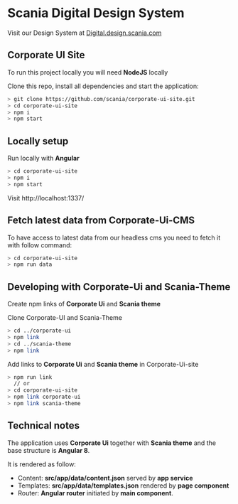 # Scania Digital Design System

Visit our Design System at [Digital.design.scania.com](https://digitaldesign.scania.com/)


## Corporate UI Site
To run this project locally you will need **NodeJS** locally

Clone this repo, install all dependencies and start the application:
```bash
> git clone https://github.com/scania/corporate-ui-site.git
> cd corporate-ui-site
> npm i
> npm start
```

## Locally setup

Run locally with **Angular**
```bash
> cd corporate-ui-site
> npm i
> npm start
```

Visit http://localhost:1337/

## Fetch latest data from Corporate-Ui-CMS

To have access to latest data from our headless cms you need to fetch it with follow command:

```bash
> cd corporate-ui-site
> npm run data
```

## Developing with Corporate-Ui and Scania-Theme

Create npm links of **Corporate Ui** and **Scania theme**

Clone Corporate-UI and Scania-Theme
```bash
> cd ../corporate-ui
> npm link
> cd ../scania-theme
> npm link
```

Add links to **Corporate Ui** and **Scania theme** in Corporate-Ui-site
```bash
> npm run link
  // or
> cd corporate-ui-site
> npm link corporate-ui
> npm link scania-theme
```

## Technical notes
The application uses **Corporate Ui** together with **Scania theme** and the base structure is **Angular 8**.

It is rendered as follow:
- Content: **src/app/data/content.json** served by **app service**
- Templates: **src/app/data/templates.json** rendered by **page component**
- Router: **Angular router** initiated by **main component**.
